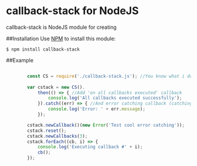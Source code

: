 # callback-stack for NodeJS

callback-stack is NodeJS module for creating 

##Installation
Use [NPM](http://npmjs.org) to install this module:

	$ npm install callback-stack


##Example

```javascript

		const CS = require('./callback-stack.js'); //You know what i does, yeah?
		
		var cstack = new CS().
			then(() => { //Add 'on all callbacks executed' callback
				console.log('All callbacks executed successfully');
			}).catch((err) => { //And error catching callback (catching error that generated callback got & from your 'on all callbacks executed' callbacks)
				console.log('Error: ' + err.message);
			});

		cstack.newCallback()(new Error('Test cool error catching'));
		cstack.reset();
		cstack.newCallbacks(3);
		cstack.forEach((cb, i) => {
			console.log('Executing callback #' + i);
			cb();
		});

```